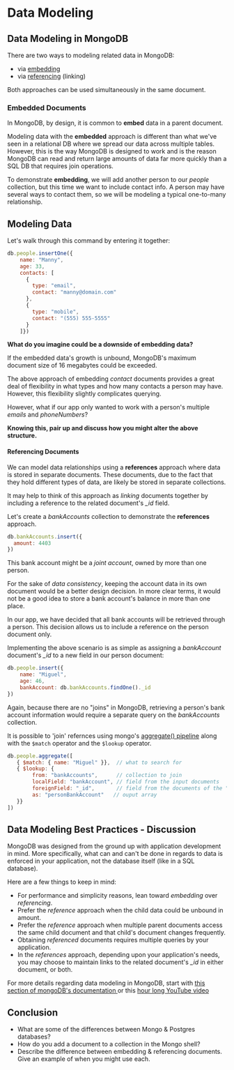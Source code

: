 # Data Modeling

## Data Modeling in MongoDB

There are two ways to modeling related data in MongoDB:

* via [embedding](https://www.mongodb.com/basics/embedded-mongodb)
* via [referencing](https://www.mongodb.com/docs/manual/tutorial/model-referenced-one-to-many-relationships-between-documents/) \(linking\)

Both approaches can be used simultaneously in the same document.

### Embedded Documents

In MongoDB, by design, it is common to **embed** data in a parent document.

Modeling data with the **embedded** approach is different than what we've seen in a relational DB where we spread our data across multiple tables. However, this is the way MongoDB is designed to work and is the reason MongoDB can read and return large amounts of data far more quickly than a SQL DB that requires join operations.

To demonstrate **embedding**, we will add another person to our _people_ collection, but this time we want to include contact info. A person may have several ways to contact them, so we will be modeling a typical one-to-many relationship.

## Modeling Data

Let's walk through this command by entering it together:

```javascript
db.people.insertOne({
    name: "Manny",
    age: 33,
    contacts: [
      {
        type: "email",
        contact: "manny@domain.com"
      },
      {
        type: "mobile",
        contact: "(555) 555-5555"
      }
    ]})
```

**What do you imagine could be a downside of embedding data?**

If the embedded data's growth is unbound, MongoDB's maximum document size of 16 megabytes could be exceeded.

The above approach of embedding _contact_ documents provides a great deal of flexibility in what types and how many contacts a person may have. However, this flexibility slightly complicates querying.

However, what if our app only wanted to work with a person's multiple _emails_ and _phoneNumbers_?

**Knowing this, pair up and discuss how you might alter the above structure.**

#### Referencing Documents

We can model data relationships using a **references** approach where data is stored in separate documents. These documents, due to the fact that they hold different types of data, are likely be stored in separate collections.

It may help to think of this approach as _linking_ documents together by including a reference to the related document's _\_id_ field.

Let's create a _bankAccounts_ collection to demonstrate the **references** approach.

```javascript
db.bankAccounts.insert({
  amount: 4403
})
```

This bank account might be a _joint account_, owned by more than one person.

For the sake of _data consistency_, keeping the account data in its own document would be a better design decision. In more clear terms, it would not be a good idea to store a bank account's balance in more than one place.

In our app, we have decided that all bank accounts will be retrieved through a person. This decision allows us to include a reference on the person document only.

Implementing the above scenario is as simple as assigning a _bankAccount_ document's _\_id_ to a new field in our person document:

```javascript
db.people.insert({
    name: "Miguel",
    age: 46,
    bankAccount: db.bankAccounts.findOne()._id
})
```

Again, because there are no "joins" in MongoDB, retrieving a person's bank account information would require a separate query on the _bankAccounts_ collection.

It is possible to 'join' refernces using mongo's [aggregate() pipeline](https://www.mongodb.com/docs/manual/reference/operator/aggregation-pipeline/) along with the `$match` operator and the `$lookup` operator.

```javascript
db.people.aggregate([
   { $match: { name: "Miguel" }},  // what to search for
   { $lookup: {
        from: "bankAccounts",      // collection to join
        localField: "bankAccount", // field from the input documents
        foreignField: "_id",       // field from the documents of the "from" collection
        as: "personBankAccount"   // ouput array
   }}
])
```

## Data Modeling Best Practices - Discussion

MongoDB was designed from the ground up with application development in mind. More specifically, what can and can't be done in regards to data is enforced in your application, not the database itself \(like in a SQL database\).

Here are a few things to keep in mind:

* For performance and simplicity reasons, lean toward _embedding_ over _referencing_.
* Prefer the _reference_ approach when the child data could be unbound in amount.
* Prefer the _reference_ approach when multiple parent documents access the same child document and that child's document changes frequently.
* Obtaining _referenced_ documents requires multiple queries by your application.
* In the _references_ approach, depending upon your application's needs, you may choose to maintain links to the related document's _\_id_ in either document, or both.

For more details regarding data modeling in MongoDB, start with [this section of mongoDB's documentation ](http://docs.mongodb.org/manual/core/data-modeling-introduction/) or this [hour long YouTube video](https://www.youtube.com/watch?v=PIWVFUtBV1Q)

## Conclusion

* What are some of the differences between Mongo & Postgres databases?
* How do you add a document to a collection in the Mongo shell?
* Describe the difference between embedding & referencing documents. Give an example of when you might use each.

